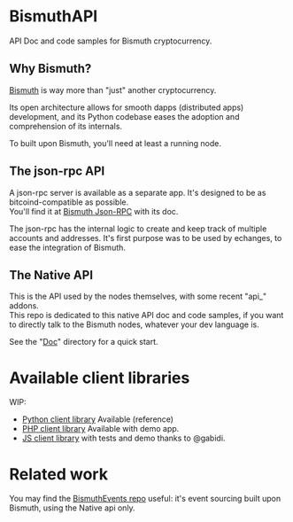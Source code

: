 # BismuthAPI
API Doc and code samples for Bismuth cryptocurrency.

## Why Bismuth?

[Bismuth](https://github.com/hclivess/Bismuth) is way more than "just" another cryptocurrency.

Its open architecture allows for smooth dapps (distributed apps) development, and its Python codebase eases the adoption and comprehension of its internals.

To built upon Bismuth, you'll need at least a running node.

## The json-rpc API

A json-rpc server is available as a separate app. It's designed to be as bitcoind-compatible as possible.  
You'll find it at [Bismuth Json-RPC](https://github.com/EggPool/BismuthRPC) with its doc.

The json-rpc has the internal logic to create and keep track of multiple accounts and addresses.
It's first purpose was to be used by echanges, to ease the integration of Bismuth.

## The Native API

This is the API used by the nodes themselves, with some recent "api_" addons.  
This repo is dedicated to this native API doc and code samples, if you want to directly talk to the Bismuth nodes, whatever your dev language is.

See the "[Doc](Doc/)" directory for a quick start.

# Available client libraries

WIP:
* [Python client library](Python/) Available (reference)
* [PHP client library](PHP/) Available with demo app.
* [JS client library](JavaScript/) with tests and demo thanks to @gabidi.

# Related work

You may find the [BismuthEvents repo](https://github.com/EggPool/BismuthEvents) useful: it's event sourcing built upon Bismuth, using the Native api only.

